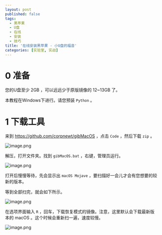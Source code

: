 ```yaml
---
layout: post
published: false
tags:
  - 黑苹果
  - U盘
  - 在线
  - 安装
  - 技巧
title: '在线安装黑苹果 - 小U盘的福音'
categories: [实验室, 实战]
---
```

# 0 准备

您的U盘至少 2GB ，可以远远少于原版镜像的 12~13GB 了。

本教程在Windows下进行。请您预装 `Python` 。

# 1 下载工具

来到 https://github.com/corpnewt/gibMacOS ，点击 `Code` ，然后下载 `zip` 。

![image.png](https://s2.loli.net/2022/08/15/JgBhq9b7eGCifOu.png)

解压，打开文件夹。找到 `gibMacOS.bat` ，右键，管理员运行。

![image.png](https://s2.loli.net/2022/08/15/PoqgKYuGiNvEfHn.png)

打开后慢慢等待，先会显示出 `macOS Mojave` ，要扫描好一会儿才会有您想要的较新的版本。

等到全部扫完，就会如下所示。

![image.png](https://s2.loli.net/2022/08/15/HQELP54uMO12iGS.png)

在选项界面输入 `R` ，回车，下载恢复模式的镜像。注意，这里默认会下载最新版本的 macOS 。这个时候会重新扫一遍，速度较慢。

![image.png](https://s2.loli.net/2022/08/15/psLC2qfXKJ3B1ad.png)